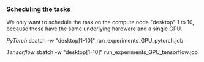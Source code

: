 ### Scheduling the tasks
We only want to schedule the task on the compute node "desktop" 1 to 10, because those have the same underlying hardware and a single GPU.

*PyTorch*
sbatch -w "desktop[1-10]" run_experiments_GPU_pytorch.job

*Tensorflow*
sbatch -w "desktop[1-10]" run_experiments_GPU_tensorflow.job